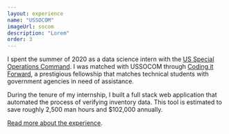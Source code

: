 ```yaml
---
layout: experience
name: "USSOCOM"
imageUrl: socom
description: "Lorem"
order: 3
---
```


I spent the summer of 2020 as a data science intern with the [US Special Operations Command](https://www.socom.mil/). I was matched with USSOCOM through [Coding it Forward](https://www.codingitforward.com/), a prestigious fellowship that matches technical students with government agencies in need of assistance.

During the tenure of my internship, I built a full stack web application that automated the process of verifying inventory data. This tool is estimated to save roughly 2,500 man hours and $102,000 annually.

[Read more about the experience](https://www.fedscoop.com/socom-internships-colleges-students-coding-it-forward/).